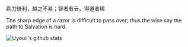 剃刀锋利，越之不易；智者有云，得道者稀

The sharp edge of a razor is difficult to pass over; thus the wise say the path to Salvation is hard.

![Uyouii's github stats](https://github-readme-stats.vercel.app/api?username=Uyouii&show_icons=true&hide_border=true)
